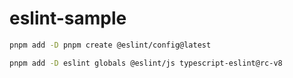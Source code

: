 # eslint-sample

```sh
pnpm add -D pnpm create @eslint/config@latest
```

```sh
pnpm add -D eslint globals @eslint/js typescript-eslint@rc-v8
```